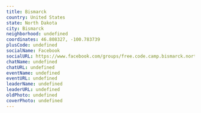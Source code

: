 ```yaml
---
title: Bismarck
country: United States
state: North Dakota
city: Bismarck
neighborhood: undefined
coordinates: 46.808327, -100.783739
plusCode: undefined
socialName: Facebook
socialURL: https://www.facebook.com/groups/free.code.camp.bismarck.north.dakota
chatName: undefined
chatURL: undefined
eventName: undefined
eventURL: undefined
leaderName: undefined
leaderURL: undefined
oldPhoto: undefined
coverPhoto: undefined
---
```

